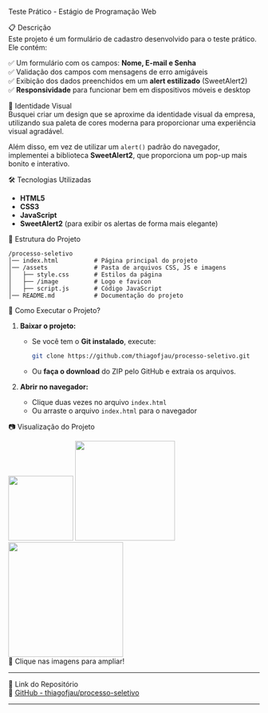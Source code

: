   Teste Prático - Estágio de Programação Web

📋 Descrição  
Este projeto é um formulário de cadastro desenvolvido para o teste prático. Ele contém:  

✅ Um formulário com os campos: **Nome, E-mail e Senha**  
✅ Validação dos campos com mensagens de erro amigáveis  
✅ Exibição dos dados preenchidos em um **alert estilizado** (SweetAlert2)  
✅ **Responsividade** para funcionar bem em dispositivos móveis e desktop  

🎨 Identidade Visual  
Busquei criar um design que se aproxime da identidade visual da empresa, utilizando sua paleta de cores moderna para proporcionar uma experiência visual agradável.  

Além disso, em vez de utilizar um `alert()` padrão do navegador, implementei a biblioteca **SweetAlert2**, que proporciona um pop-up mais bonito e interativo.  

🛠️ Tecnologias Utilizadas  
- **HTML5**  
- **CSS3**  
- **JavaScript**  
- **SweetAlert2** (para exibir os alertas de forma mais elegante)  

📂 Estrutura do Projeto  
```
/processo-seletivo
│── index.html          # Página principal do projeto  
│── /assets             # Pasta de arquivos CSS, JS e imagens  
│   ├── style.css       # Estilos da página  
│   ├── /image          # Logo e favicon 
│   ├── script.js       # Código JavaScript  
│── README.md           # Documentação do projeto  
```

📌 Como Executar o Projeto?  
1. **Baixar o projeto:**  
   - Se você tem o **Git instalado**, execute:  
     ```sh
     git clone https://github.com/thiagofjau/processo-seletivo.git
     ```
   - Ou **faça o download** do ZIP pelo GitHub e extraia os arquivos.  

2. **Abrir no navegador:**  
   - Clique duas vezes no arquivo `index.html`  
   - Ou arraste o arquivo `index.html` para o navegador


📷 Visualização do Projeto
<div align="left"> <img src="https://github.com/user-attachments/assets/a80a4255-aedd-47cf-9d44-f1a8f224634d" width="130"> <img src="https://github.com/user-attachments/assets/b64773d4-c09e-4890-aba6-9861788375eb" width="200"> <img src="https://github.com/user-attachments/assets/11e99a97-8eb5-4bff-b16e-bb2d0196984a" width="230"> </div>
🔗 Clique nas imagens para ampliar!

---

📎 Link do Repositório  
🔗 [GitHub - thiagofjau/processo-seletivo](https://github.com/thiagofjau/processo-seletivo)  

---

